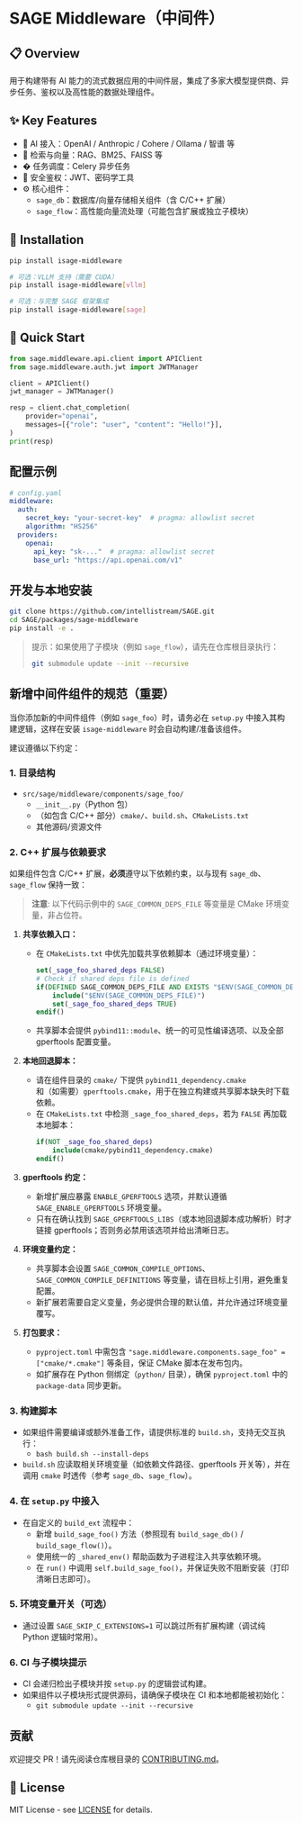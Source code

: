 # SAGE Middleware（中间件）

## 📋 Overview

用于构建带有 AI 能力的流式数据应用的中间件层，集成了多家大模型提供商、异步任务、鉴权以及高性能的数据处理组件。

## ✨ Key Features

- 🤖 AI 接入：OpenAI / Anthropic / Cohere / Ollama / 智谱 等
- 🔎 检索与向量：RAG、BM25、FAISS 等
- � 任务调度：Celery 异步任务
- 🔐 安全鉴权：JWT、密码学工具
- ⚙️ 核心组件：
  - `sage_db`：数据库/向量存储相关组件（含 C/C++ 扩展）
  - `sage_flow`：高性能向量流处理（可能包含扩展或独立子模块）

## 🚀 Installation

```bash
pip install isage-middleware

# 可选：VLLM 支持（需要 CUDA）
pip install isage-middleware[vllm]

# 可选：与完整 SAGE 框架集成
pip install isage-middleware[sage]
```

## 📖 Quick Start

```python
from sage.middleware.api.client import APIClient
from sage.middleware.auth.jwt import JWTManager

client = APIClient()
jwt_manager = JWTManager()

resp = client.chat_completion(
    provider="openai",
    messages=[{"role": "user", "content": "Hello!"}],
)
print(resp)
```

## 配置示例

```yaml
# config.yaml
middleware:
  auth:
    secret_key: "your-secret-key"  # pragma: allowlist secret
    algorithm: "HS256"
  providers:
    openai:
      api_key: "sk-..."  # pragma: allowlist secret
      base_url: "https://api.openai.com/v1"
```

## 开发与本地安装

```bash
git clone https://github.com/intellistream/SAGE.git
cd SAGE/packages/sage-middleware
pip install -e .
```

> 提示：如果使用了子模块（例如 `sage_flow`），请先在仓库根目录执行：
>
> ```bash
> git submodule update --init --recursive
> ```

## 新增中间件组件的规范（重要）

当你添加新的中间件组件（例如 `sage_foo`）时，请务必在 `setup.py` 中接入其构建逻辑，这样在安装 `isage-middleware` 时会自动构建/准备该组件。

建议遵循以下约定：

### 1. 目录结构

- `src/sage/middleware/components/sage_foo/`
  - `__init__.py`（Python 包）
  - （如包含 C/C++ 部分）`cmake/`、`build.sh`、`CMakeLists.txt`
  - 其他源码/资源文件

### 2. C++ 扩展与依赖要求

如果组件包含 C/C++ 扩展，**必须**遵守以下依赖约束，以与现有 `sage_db`、`sage_flow` 保持一致：

> **注意**: 以下代码示例中的 `SAGE_COMMON_DEPS_FILE` 等变量是 CMake 环境变量，非占位符。

1. **共享依赖入口：**

   - 在 `CMakeLists.txt` 中优先加载共享依赖脚本（通过环境变量）：
     ```cmake
     set(_sage_foo_shared_deps FALSE)
     # Check if shared deps file is defined
     if(DEFINED SAGE_COMMON_DEPS_FILE AND EXISTS "$ENV(SAGE_COMMON_DEPS_FILE)")
         include("$ENV(SAGE_COMMON_DEPS_FILE)")
         set(_sage_foo_shared_deps TRUE)
     endif()
     ```
   - 共享脚本会提供 `pybind11::module`、统一的可见性编译选项、以及全部 gperftools 配置变量。

1. **本地回退脚本：**

   - 请在组件目录的 `cmake/` 下提供 `pybind11_dependency.cmake` 和（如需要）`gperftools.cmake`，用于在独立构建或共享脚本缺失时下载依赖。
   - 在 `CMakeLists.txt` 中检测 `_sage_foo_shared_deps`，若为 `FALSE` 再加载本地脚本：
     ```cmake
     if(NOT _sage_foo_shared_deps)
         include(cmake/pybind11_dependency.cmake)
     endif()
     ```

1. **gperftools 约定：**

   - 新增扩展应暴露 `ENABLE_GPERFTOOLS` 选项，并默认遵循 `SAGE_ENABLE_GPERFTOOLS` 环境变量。
   - 只有在确认找到 `SAGE_GPERFTOOLS_LIBS`（或本地回退脚本成功解析）时才链接 gperftools；否则务必禁用该选项并给出清晰日志。

1. **环境变量约定：**

   - 共享脚本会设置 `SAGE_COMMON_COMPILE_OPTIONS`、`SAGE_COMMON_COMPILE_DEFINITIONS` 等变量，请在目标上引用，避免重复配置。
   - 新扩展若需要自定义变量，务必提供合理的默认值，并允许通过环境变量覆写。

1. **打包要求：**

   - `pyproject.toml` 中需包含 `"sage.middleware.components.sage_foo" = ["cmake/*.cmake"]` 等条目，保证 CMake
     脚本在发布包内。
   - 如扩展存在 Python 侧绑定（`python/` 目录），确保 `pyproject.toml` 中的 `package-data` 同步更新。

### 3. 构建脚本

- 如果组件需要编译或额外准备工作，请提供标准的 `build.sh`，支持无交互执行：
  - `bash build.sh --install-deps`
- `build.sh` 应读取相关环境变量（如依赖文件路径、gperftools 开关等），并在调用 `cmake` 时透传（参考 `sage_db`、`sage_flow`）。

### 4. 在 `setup.py` 中接入

- 在自定义的 `build_ext` 流程中：
  - 新增 `build_sage_foo()` 方法（参照现有 `build_sage_db()` / `build_sage_flow()`）。
  - 使用统一的 `_shared_env()` 帮助函数为子进程注入共享依赖环境。
  - 在 `run()` 中调用 `self.build_sage_foo()`，并保证失败不阻断安装（打印清晰日志即可）。

### 5. 环境变量开关（可选）

- 通过设置 `SAGE_SKIP_C_EXTENSIONS=1` 可以跳过所有扩展构建（调试纯 Python 逻辑时常用）。

### 6. CI 与子模块提示

- CI 会递归检出子模块并按 `setup.py` 的逻辑尝试构建。
- 如果组件以子模块形式提供源码，请确保子模块在 CI 和本地都能被初始化：
  - `git submodule update --init --recursive`

## 贡献

欢迎提交 PR！请先阅读仓库根目录的 [CONTRIBUTING.md](../../CONTRIBUTING.md)。

## 📄 License

MIT License - see [LICENSE](../../LICENSE) for details.
